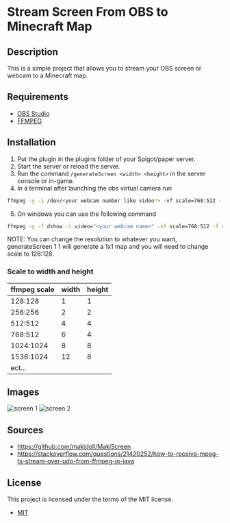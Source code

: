 # Stream Screen From OBS to Minecraft Map
## Description
This is a simple project that allows you to stream your OBS screen or webcam to a Minecraft map.

## Requirements
- [OBS Studio](https://obsproject.com/)
- [FFMPEG](https://ffmpeg.org/)

## Installation
1. Put the plugin in the plugins folder of your Spigot/paper server.
2. Start the server or reload the server.
3. Run the command `/generateScreen <width> <height>` in the server console or in-game.
4. In a terminal after launching the obs virtual camera run 
```bash
ffmpeg -y -i /dev/<your webcam number like video*> -vf scale=768:512 -f rawvideo -c:v mjpeg -qscale:v 1 -r 60 udp://127.0.0.1:1337
```
5. On windows you can use the following command
```bash
ffmpeg -y -f dshow -i video="<your webcam name>" -vf scale=768:512 -f rawvideo -c:v mjpeg -qscale:v 1 -r 60 udp://127.0.0.1:1337
```

NOTE: You can change the resolution to whatever you want, generateScreen 1 1 will generate a 1x1 map and you will need to change scale to 128:128.

### Scale to width and height

|ffmpeg scale|width|height|
|------------|-----|------|
| 128:128    | 1   | 1    |
| 256:256    | 2   | 2    |
| 512:512    | 4   | 4    |
| 768:512    | 6   | 4    |
| 1024:1024  | 8   | 8    |
| 1536:1024  | 12  | 8    |
| ect...     |     |      |

## Images 

![screen 1](https://github.com/EthannSchneider/StreamScreen/wiki/img/huge_2024-08-12_12.54.26.png)
![screen 2](https://github.com/EthannSchneider/StreamScreen/wiki/img/huge_2024-08-12_12.54.55.png)

## Sources 

- https://github.com/makidoll/MakiScreen
- https://stackoverflow.com/questions/21420252/how-to-receive-mpeg-ts-stream-over-udp-from-ffmpeg-in-java

## License

This project is licensed under the terms of the MIT license.

- [MIT](LICENSE)